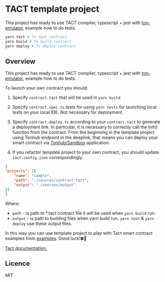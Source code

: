 # TACT template project

This project has ready to use TACT compiler, typescript + jest with [ton-emulator](https://github.com/ton-community/ton-emulator), example how to do tests.

```bash
yarn test # To test contract
yarn build # To build contract
yarn deploy # To deploy contract
```
## Overview
This project has ready to use TACT compiler, typescript + jest with [ton-emulator](https://github.com/ton-community/ton-emulator), example how to do tests.

To launch your own contract you should:

1) Specify `contract.tact` that will be used in `yarn build`
2) Specify `contract.spec.ts` tests for using `yarn tests` for launching local tests on your local IDE. Not necessary for deployment.
3) Specify `contract.deploy.ts` according to your `contract.tact` to generate a deployment link. In particular, it is necessary to correctly call the Init() function from the contract. From the beginning in the template project using Tonhub endpoint in the deeplink, that means you can deploy your smart contract via [Tonhub/Sandbox](https://ton.org/docs/participate/wallets/apps#tonhub) application.

4) If you refactor template project to your own contract, you should update `tact.config.json` correspondingly.
```json
{
"projects": [{
    "name": "sample",
    "path": "./sources/contract.tact",
    "output": "./sources/output"
}]
}
```
Where:  
* `path` - is path to *.tact contract file it will be used when `yarn build` run. 
* `output` - is path to building files when yarn build run. `yarn test` & `yarn deploy` use these output files. 

In this way you can use template project to play with Tact smart contract examples from [examples](https://github.com/tact-lang/tact/tree/main/examples). Good luck!🍀🚀

[Tact documentation.](https://github.com/tact-lang/tact/blob/main/docs/overview.md)

## Licence

MIT
